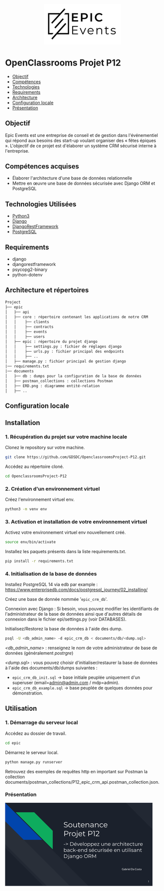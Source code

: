 <h3 align="center">
    <img alt="Logo" title="#logo" width="250px" src="/assets/16007804386673_P10.png">
    <br>
</h3>


# OpenClassrooms Projet P12

- [Objectif](#obj)
- [Compétences](#competences)
- [Technologies](#techs)
- [Requirements](#reqs)
- [Architecture](#architecture)
- [Configuration locale](#localconfig)
- [Présentation](#presentation)

<a id="obj"></a>
## Objectif

Epic Events est une entreprise de conseil et de gestion dans l'événementiel qui répond aux besoins des start-up voulant organiser des « fêtes épiques ». L'objectif de ce projet est d'élaborer un système CRM sécurisé interne à l'entreprise.

<a id="competences"></a>
## Compétences acquises
- Élaborer l'architecture d'une base de données relationnelle
- Mettre en œuvre une base de données sécurisée avec Django ORM et PostgreSQL

<a id="techs"></a>
## Technologies Utilisées
- [Python3](https://www.python.org/)
- [Django](https://www.djangoproject.com/)
- [DjangoRestFramework](https://www.django-rest-framework.org/)
- [PostgreSQL](https://www.postgresql.org/)

<a id="reqs"></a>
## Requirements
- django
- djangorestframework
- psycopg2-binary
- python-dotenv

<a id="architecture"></a>
## Architecture et répertoires
```
Project
├── epic
│   ├── api
│   ├── core : répertoire contenant les applications de notre CRM
│   │    ├── clients
│   │    ├── contracts
│   │    ├── events
│   │    ├── users
│   ├── epic : répertoire du projet django
│   │    ├── settings.py : fichier de réglages django
│   │    ├── urls.py : fichier principal des endpoints
│   │    ├── ..
│   ├── manage.py : fichier principal de gestion django
|── requirements.txt
|── documents
│   ├── db : dumps pour la configuration de la base de données
│   ├── postman_collections : collections Postman
│   ├── ERD.png : diagramme entité-relation
│   ├── ..
```

<a id="localconfig"></a>
## Configuration locale
## Installation

### 1. Récupération du projet sur votre machine locale

Clonez le repository sur votre machine.

```bash
git clone https://github.com/GDSDC/OpenclassroomsProject-P12.git
```

Accédez au répertoire cloné.
```bash
cd OpenclassroomsProject-P12
```

### 2. Création d'un environnement virtuel 
Créez l'environnement virtuel env.
```bash
python3 -m venv env
```

### 3. Activation et installation de votre environnement virtuel 

Activez votre environnement virtuel env nouvellement créé.
```bash
source env/bin/activate
```

Installez les paquets présents dans la liste requirements.txt.
```bash
pip install -r requirements.txt
```

### 4. Initialisation de la base de données

Installez PostgreSQL 14 via edb par example : https://www.enterprisedb.com/docs/postgresql_journey/02_installing/

Créez une base de donnée nommée '`epic_crm_db`'.

Connexion avec Django : Si besoin, vous pouvez modifier les identifiants de l'administrateur de la base de données ainsi que d'autres détails de connexion dans le fichier epi/settings.py (voir DATABASES).

Initialisez/Restorez la base de données à l'aide des dump.
```bash
psql -U <db_admin_name> -d epic_crm_db < documents/db/<dump.sql>
```
_<db_admin_name>_ : renseignez le nom de votre administrateur de base de données (généralement _postrgre_)

_<dump.sql>_ : vous pouvez choisir d'initialiser/restaurer la base de données à l'aide des documents/db/dumps suivantes :
* `epic_crm_db_init.sql` -> base initiale peuplée uniquement d'un superuser (email=admin@admin.com / mdp=admin).
* `epic_crm_db_example.sql` -> base peuplée de quelques données pour démonstration.

## Utilisation

### 1. Démarrage du serveur local

Accédez au dossier de travail.
```bash
cd epic
```

Démarrez le serveur local.
```bash
python manage.py runserver
```

Retrouvez des exemples de requêtes http en important sur Postman la collection documents/postman_collections/P12_epic_crm_api.postman_collection.json.

<a id="presentation"></a>
### Présentation

[<img alt="presentation" width="480px" src="/assets/presentation.png">](https://docs.google.com/presentation/d/e/2PACX-1vQdHqIKs6YUb5Qyri8rIGuURQLU5yvs9xVZcI4BmV5vMw66hsqEFeAadzbF8ocgHJvwm0VIXmoVBNI5/pub?start=false&loop=false&delayms=5000)